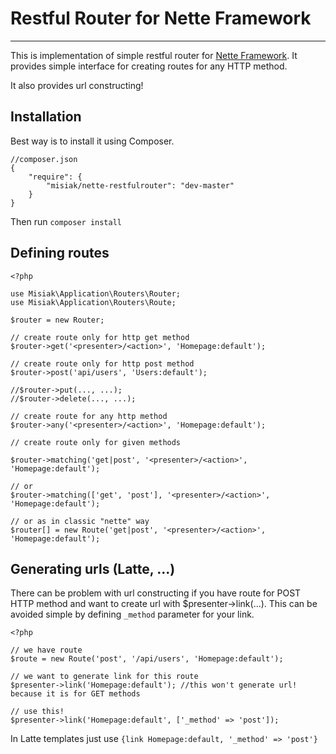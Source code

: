 Restful Router for Nette Framework
==================================

---

This is implementation of simple restful router for [Nette Framework](http://nette.org). It provides simple interface for creating routes for any HTTP method.

It also provides url constructing!

Installation
------------

Best way is to install it using Composer.

    //composer.json
    {
        "require": {
            "misiak/nette-restfulrouter": "dev-master"
        }
    }

Then run `composer install`


Defining routes
---------------


    <?php

    use Misiak\Application\Routers\Router;
    use Misiak\Application\Routers\Route;

    $router = new Router;

    // create route only for http get method
    $router->get('<presenter>/<action>', 'Homepage:default');

    // create route only for http post method
    $router->post('api/users', 'Users:default');

    //$router->put(..., ...);
    //$router->delete(..., ...);

    // create route for any http method
    $router->any('<presenter>/<action>', 'Homepage:default');

    // create route only for given methods

    $router->matching('get|post', '<presenter>/<action>', 'Homepage:default');

    // or
    $router->matching(['get', 'post'], '<presenter>/<action>', 'Homepage:default');

    // or as in classic "nette" way
    $router[] = new Route('get|post', '<presenter>/<action>', 'Homepage:default');


Generating urls (Latte, ...)
----------------------------

There can be problem with url constructing if you have route for POST HTTP method and want to create url with $presenter->link(...).
This can be avoided simple by defining `_method` parameter for your link.


    <?php

    // we have route
    $route = new Route('post', '/api/users', 'Homepage:default');

    // we want to generate link for this route
    $presenter->link('Homepage:default'); //this won't generate url! because it is for GET methods

    // use this!
    $presenter->link('Homepage:default', ['_method' => 'post']);

In Latte templates just use `{link Homepage:default, '_method' => 'post'}`
